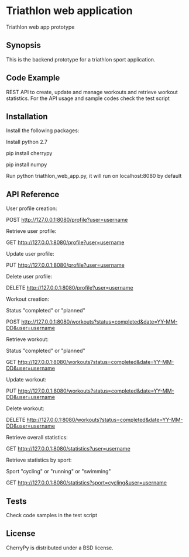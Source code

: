 # Triathlon web application

Triathlon web app prototype

## Synopsis

This is the backend prototype for a triathlon sport application.

## Code Example

REST API to create, update and manage workouts and retrieve workout statistics. For the API usage and sample codes check the test script

## Installation

Install the following packages:

Install python 2.7

pip install cherrypy

pip install numpy

Run python triathlon_web_app.py, it will run on localhost:8080 by default

## API Reference

User profile creation:

POST http://127.0.0.1:8080/profile?user=username

Retrieve user profile:

GET http://127.0.0.1:8080/profile?user=username

Update user profile:

PUT http://127.0.0.1:8080/profile?user=username

Delete user profile:

DELETE http://127.0.0.1:8080/profile?user=username

Workout creation:

Status "completed" or "planned"

POST http://127.0.0.1:8080/workouts?status=completed&date=YY-MM-DD&user=username

Retrieve workout:

Status "completed" or "planned"

GET http://127.0.0.1:8080/workouts?status=completed&date=YY-MM-DD&user=username

Update workout:

PUT http://127.0.0.1:8080/workouts?status=completed&date=YY-MM-DD&user=username

Delete workout:

DELETE http://127.0.0.1:8080/workouts?status=completed&date=YY-MM-DD&user=username

Retrieve overall statistics:

GET http://127.0.0.1:8080/statistics?user=username

Retrieve statistics by sport:

Sport "cycling" or "running" or "swimming"

GET http://127.0.0.1:8080/statistics?sport=cycling&user=username

## Tests
Check code samples in the test script

## License
CherryPy is distributed under a BSD license.
